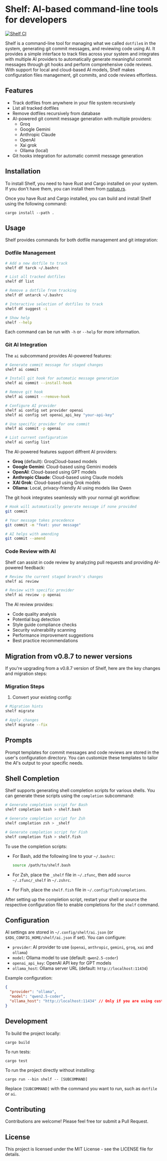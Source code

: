# Shelf: AI-based command-line tools for developers

[![Shelf CI](https://github.com/ab22593k/shelf/actions/workflows/ci.yml/badge.svg)](https://github.com/ab22593k/shelf/actions/workflows/ci.yml)

Shelf is a command-line tool for managing what we called `dotfile`s in the system, generating git commit
messages, and reviewing code using AI. It provides a simple interface to track files across your system and
integrates with multiple AI providers to automatically generate meaningful commit messages through git hooks
and perform comprehensive code reviews. With support for local and cloud-based AI models, Shelf makes configuration
files management, git commits, and code reviews effortless.

## Features

- Track dotfiles from anywhere in your file system recursively
- List all tracked dotfiles
- Remove dotfiles recursively from database
- AI-powered git commit message generation with multiple providers:
  - Groq
  - Google Gemini
  - Anthropic Claude
  - OpenAI
  - Xai grok
  - Ollama (local)
- Git hooks integration for automatic commit message generation

## Installation

To install Shelf, you need to have Rust and Cargo installed on your system. If you don't have them,
you can install them from [rustup.rs](https://rustup.rs/).

Once you have Rust and Cargo installed, you can build and install Shelf using the following command:

```
cargo install --path .
```
## Usage

Shelf provides commands for both dotfile management and git integration:

### Dotfile Management

```bash
# Add a new dotfile to track
shelf df tarck ~/.bashrc

# List all tracked dotfiles
shelf df list

# Remove a dotfile from tracking
shelf df untarck ~/.bashrc

# Interactive selection of dotfiles to track
shelf df suggest -i

# Show help
shelf --help
```

Each command can be run with `-h` or `--help` for more information.

### Git AI Integration

The `ai` subcommand provides AI-powered features:

```bash
# Generate commit message for staged changes
shelf ai commit

# Install git hook for automatic message generation
shelf ai commit --install-hook

# Remove git hook
shelf ai commit --remove-hook

# Configure AI provider
shelf ai config set provider openai
shelf ai config set openai_api_key "your-api-key"

# Use specific provider for one commit
shelf ai commit -p openai

# List current configuration
shelf ai config list
```

The AI-powered features support diffrent AI providers:
- **Groq** (default): GroqCloud-based models
- **Google Gemini**: Cloud-based using Gemini models
- **OpenAI**: Cloud-based using GPT models
- **Anthropic Claude**: Cloud-based using Claude models
- **XAI Grok**: Cloud-based using Grok models
- **Ollama**: Local, privacy-friendly AI using models like Qwen

The git hook integrates seamlessly with your normal git workflow:
```bash
# Hook will automatically generate message if none provided
git commit

# Your message takes precedence
git commit -m "feat: your message"

# AI helps with amending
git commit --amend
```

### Code Review with AI

Shelf can assist in code review by analyzing pull requests and providing AI-powered feedback:

```bash
# Review the current staged branch's changes
shelf ai review

# Review with specific provider
shelf ai review -p openai
```

The AI review provides:
- Code quality analysis
- Potential bug detection
- Style guide compliance checks
- Security vulnerability scanning
- Performance improvement suggestions
- Best practice recommendations

## Migration from v0.8.7 to newer versions

If you're upgrading from a v0.8.7 version of Shelf, here are the key changes and migration steps:

### Migration Steps

1. Convert your existing config:
```bash
# Migration hints
shelf migrate

# Apply changes
shelf migrate --fix
```

## Prompts

Prompt templates for commit messages and code reviews are stored in the user's configuration directory.
You can customize these templates to tailor the AI's output to your specific needs.


## Shell Completion

Shelf supports generating shell completion scripts for various shells. You can generate these
scripts using the `completion` subcommand:

```bash
# Generate completion script for Bash
shelf completion bash > shelf.bash

# Generate completion script for Zsh
shelf completion zsh > _shelf

# Generate completion script for Fish
shelf completion fish > shelf.fish
```

To use the completion scripts:

- For Bash, add the following line to your `~/.bashrc`:

  ```bash
  source /path/to/shelf.bash
  ```

- For Zsh, place the `_shelf` file in `~/.zfunc`, then add `source ~/.zfunc/_shelf` in `~/.zshrc`.

- For Fish, place the `shelf.fish` file in `~/.config/fish/completions`.

After setting up the completion script, restart your shell or source the respective configuration file to enable completions for the `shelf` command.

## Configuration

AI settings are stored in `~/.config/shelf/ai.json` (or `$XDG_CONFIG_HOME/shelf/ai.json` if set). You can configure:

- `provider`: AI provider to use (`openai`, `anthropic`, `gemini`, `groq`, `xai` and `ollama`)
- `model`: Ollama model to use (default: `qwen2.5-coder`)
- `openai_api_key`: OpenAI API key for GPT models
- `ollama_host`: Ollama server URL (default: `http://localhost:11434`)

Example configuration:
```json
{
  "provider": "ollama",
  "model": "qwen2.5-coder",
  "ollama_host": "http://localhost:11434" // Only if you are using custom host,
}
```
## Development

To build the project locally:

```
cargo build
```
To run tests:

```
cargo test
```
To run the project directly without installing:

```
cargo run --bin shelf -- [SUBCOMMAND]
```

Replace `[SUBCOMMAND]` with the command you want to run, such as `dotfile` or `ai`.

## Contributing

Contributions are welcome! Please feel free tor submit a Pull Request.

## License

This project is licensed under the MIT License - see the LICENSE file for details.
